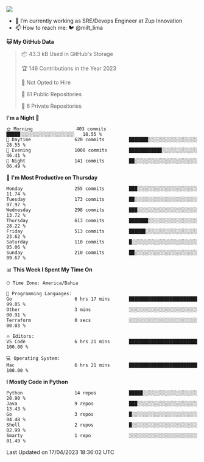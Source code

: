 ![](https://komarev.com/ghpvc/?username=miltlima&color=blue)
                 

- 🔭 I’m currently working as SRE/Devops Engineer at Zup Innovation
- 📫 How to reach me: 🐦 @milt_lima

<!--START_SECTION:waka-->
**🐱 My GitHub Data** 

> 📦 43.3 kB Used in GitHub's Storage 
 > 
> 🏆 146 Contributions in the Year 2023
 > 
> 🚫 Not Opted to Hire
 > 
> 📜 61 Public Repositories 
 > 
> 🔑 6 Private Repositories 
 > 
**I'm a Night 🦉** 

```text
🌞 Morning                403 commits         █████░░░░░░░░░░░░░░░░░░░░   18.55 % 
🌆 Daytime                620 commits         ███████░░░░░░░░░░░░░░░░░░   28.55 % 
🌃 Evening                1008 commits        ████████████░░░░░░░░░░░░░   46.41 % 
🌙 Night                  141 commits         ██░░░░░░░░░░░░░░░░░░░░░░░   06.49 % 
```
📅 **I'm Most Productive on Thursday** 

```text
Monday                   255 commits         ███░░░░░░░░░░░░░░░░░░░░░░   11.74 % 
Tuesday                  173 commits         ██░░░░░░░░░░░░░░░░░░░░░░░   07.97 % 
Wednesday                298 commits         ███░░░░░░░░░░░░░░░░░░░░░░   13.72 % 
Thursday                 613 commits         ███████░░░░░░░░░░░░░░░░░░   28.22 % 
Friday                   513 commits         ██████░░░░░░░░░░░░░░░░░░░   23.62 % 
Saturday                 110 commits         █░░░░░░░░░░░░░░░░░░░░░░░░   05.06 % 
Sunday                   210 commits         ██░░░░░░░░░░░░░░░░░░░░░░░   09.67 % 
```


📊 **This Week I Spent My Time On** 

```text
🕑︎ Time Zone: America/Bahia

💬 Programming Languages: 
Go                       6 hrs 17 mins       █████████████████████████   99.05 % 
Other                    3 mins              ░░░░░░░░░░░░░░░░░░░░░░░░░   00.91 % 
Terraform                0 secs              ░░░░░░░░░░░░░░░░░░░░░░░░░   00.03 % 

🔥 Editors: 
VS Code                  6 hrs 21 mins       █████████████████████████   100.00 % 

💻 Operating System: 
Mac                      6 hrs 21 mins       █████████████████████████   100.00 % 
```

**I Mostly Code in Python** 

```text
Python                   14 repos            █████░░░░░░░░░░░░░░░░░░░░   20.90 % 
Java                     9 repos             ███░░░░░░░░░░░░░░░░░░░░░░   13.43 % 
Go                       3 repos             █░░░░░░░░░░░░░░░░░░░░░░░░   04.48 % 
Shell                    2 repos             █░░░░░░░░░░░░░░░░░░░░░░░░   02.99 % 
Smarty                   1 repo              ░░░░░░░░░░░░░░░░░░░░░░░░░   01.49 % 
```




 Last Updated on 17/04/2023 18:36:02 UTC
<!--END_SECTION:waka-->
